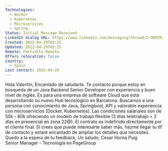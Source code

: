 ```yaml
---
Technologies:
  - Docker
  - Kubernetes
  - Microservices
  - Spring
Status: Initial Message Received
LinkedIn dialog URL: https://www.linkedin.com/messaging/thread/2-OGM3NjRiNTEtNjc5Zi00MTYwLThiMzAtY2MzYjQ5Mzc2MWVkXzAxMw==/
Created: 2022-04-29T02:22
Updated: 2022-04-29T02:25
Remote: Partially Remote
Offers relocation: false
Country:
  - Spain
Last contact: 2022-04-20
---
```

Hola Valentin,
Encantado de saludarte.
Te contacto porque estoy en búsqueda de un Java Backend Senior Developer con experiencia y buen nivel de inglés.
Es para una empresa de software Cloud que está desarrollando su nuevo Hub tecnológico en Barcelona.
Buscamos a una persona con conocimiento de Java, Springboot, API y valorable experiencia con microservicios (Docker, Kubernetes).
Las condiciones salariales son de 50k - 60k ofreciendo un modelo de trabajo flexible (3 días teletrabajo + 2 días en presencial en zona 22@). El contrato es indefinido directamente por el cliente final.
Si crees que puede interesarte saber más, hazme llegar tu tlf de contacto y estaré encantado de ampliar los detalles que necesites.
Quedo a la espera de tu feedback,
Un saludo,
Cesar Horna Puig  
Senior Manager - Tecnología en PageGroup